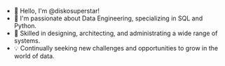 - 👋 Hello, I'm @diskosuperstar!
- 🌟 I'm passionate about Data Engineering, specializing in SQL and Python.
- 🔧 Skilled in designing, architecting, and administrating a wide range of systems.
- 💡 Continually seeking new challenges and opportunities to grow in the world of data.

<!---
diskosuperstar/diskosuperstar is a ✨ special ✨ repository because its `README.md` (this file) appears on your GitHub profile.
You can click the Preview link to take a look at your changes.
--->
